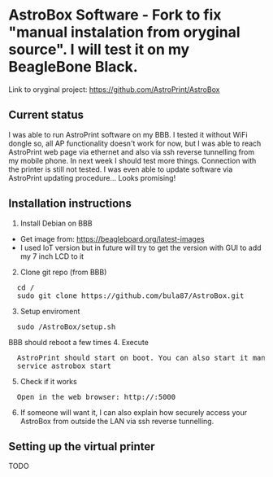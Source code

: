 AstroBox Software - Fork to fix "manual instalation from oryginal source". I will test it on my BeagleBone Black.
=================

Link to oryginal project: https://github.com/AstroPrint/AstroBox

Current status
-------

I was able to run AstroPrint software on my BBB. I tested it without WiFi dongle so, all AP functionality doesn't work for now, but I was able to reach AstroPrint web page via ethernet and also via ssh reverse tunnelling from my mobile phone. In next week I should test more things. Connection with the printer is still not tested.
I was even able to update software via AstroPrint updating procedure... Looks promising!

Installation instructions
-------

1. Install Debian on BBB
  - Get image from: https://beagleboard.org/latest-images
  - I used IoT version but in future will try to get the version with GUI to add my 7 inch LCD to it
2. Clone git repo (from BBB)
<pre>
  cd /
  sudo git clone https://github.com/bula87/AstroBox.git
</pre>
3. Setup enviroment
<pre>
  sudo /AstroBox/setup.sh
</pre>
BBB should reboot a few times
4. Execute
<pre>
  AstroPrint should start on boot. You can also start it manually:
  service astrobox start
</pre>
5. Check if it works
<pre>
  Open in the web browser: http://<YOUR-BBB-IP>:5000
</pre>
6. If someone will want it, I can also explain how securely access your AstroBox from outside the LAN via ssh reverse tunnelling.


Setting up the virtual printer
-------

TODO
